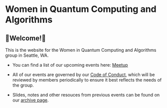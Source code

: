 # Women in Quantum Computing and Algorithms
## 🎉Welcome!🎉 

This is the website for the Women in Quantum Computing and Algorithms group in Seattle, WA.

- You can find a list of our upcoming events here: [Meetup]()

- All of our events are governed by our [Code of Conduct](code-of-conduct.md), which will be reviewed by members periodically to ensure it best reflects the needs of the group.

- Slides, notes and other resouces from previous events can be found on our [archive page](/_posts/archive.md).
